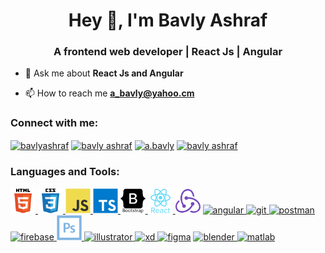 <h1 align="center">Hey 👋, I'm Bavly Ashraf</h1>
<h3 align="center">A frontend web developer | React Js | Angular</h3>

- 💬 Ask me about **React Js and Angular**

- 📫 How to reach me **a_bavly@yahoo.cm**

<h3 align="left">Connect with me:</h3>
<p align="left">
      <a href="https://linkedin.com/in/bavlyashraf" target="blank"><img align="center"
                  src="https://raw.githubusercontent.com/rahuldkjain/github-profile-readme-generator/master/src/images/icons/Social/linked-in-alt.svg"
                  alt="bavlyashraf" height="30" width="40" /></a>
      <a href="https://fb.com/bavly ashraf" target="blank"><img align="center"
                  src="https://raw.githubusercontent.com/rahuldkjain/github-profile-readme-generator/master/src/images/icons/Social/facebook.svg"
                  alt="bavly ashraf" height="30" width="40" /></a>
      <a href="https://instagram.com/a.bavly" target="blank"><img align="center"
                  src="https://raw.githubusercontent.com/rahuldkjain/github-profile-readme-generator/master/src/images/icons/Social/instagram.svg"
                  alt="a.bavly" height="30" width="40" /></a>
      <a href="https://www.behance.net/bavly ashraf" target="blank"><img align="center"
                  src="https://raw.githubusercontent.com/rahuldkjain/github-profile-readme-generator/master/src/images/icons/Social/behance.svg"
                  alt="bavly ashraf" height="30" width="40" /></a>
</p>

<h3 align="left">Languages and Tools:</h3>
<p align="left">
      <a href="https://www.w3.org/html/" target="_blank" rel="noreferrer"> <img
                  src="https://raw.githubusercontent.com/devicons/devicon/master/icons/html5/html5-original-wordmark.svg"
                  alt="html5" width="40" height="40" /> </a>
      <a href="https://www.w3schools.com/css/" target="_blank" rel="noreferrer"> <img
                  src="https://raw.githubusercontent.com/devicons/devicon/master/icons/css3/css3-original-wordmark.svg"
                  alt="css3" width="40" height="40" /> </a>
      <a href="https://developer.mozilla.org/en-US/docs/Web/JavaScript" target="_blank" rel="noreferrer"> <img
                  src="https://raw.githubusercontent.com/devicons/devicon/master/icons/javascript/javascript-original.svg"
                  alt="javascript" width="40" height="40" /> </a>
      <a href="https://www.typescriptlang.org/" target="_blank" rel="noreferrer"> <img
                  src="https://raw.githubusercontent.com/devicons/devicon/master/icons/typescript/typescript-original.svg"
                  alt="typescript" width="40" height="40" /> </a>
      <a href="https://getbootstrap.com" target="_blank" rel="noreferrer">
            <img src="https://raw.githubusercontent.com/devicons/devicon/master/icons/bootstrap/bootstrap-plain-wordmark.svg"
                  alt="bootstrap" width="40" height="40" /> </a>
      <a href="https://reactjs.org/" target="_blank" rel="noreferrer"> <img
                  src="https://raw.githubusercontent.com/devicons/devicon/master/icons/react/react-original-wordmark.svg"
                  alt="react" width="40" height="40" /> </a>
      <a href="https://redux.js.org" target="_blank" rel="noreferrer"> <img
                  src="https://raw.githubusercontent.com/devicons/devicon/master/icons/redux/redux-original.svg"
                  alt="redux" width="40" height="40" /></a>
      <a href="https://angular.io" target="_blank" rel="noreferrer"> <img
                  src="https://angular.io/assets/images/logos/angular/angular.svg" alt="angular" width="40"
                  height="40" /> </a>
      <a href="https://git-scm.com/" target="_blank" rel="noreferrer"> <img
                  src="https://www.vectorlogo.zone/logos/git-scm/git-scm-icon.svg" alt="git" width="40" height="40" />
      </a>
      <a href="https://postman.com" target="_blank" rel="noreferrer"> <img
                  src="https://www.vectorlogo.zone/logos/getpostman/getpostman-icon.svg" alt="postman" width="40"
                  height="40" /> </a>
      <a href="https://firebase.google.com/" target="_blank" rel="noreferrer"> <img
                  src="https://www.vectorlogo.zone/logos/firebase/firebase-icon.svg" alt="firebase" width="40"
                  height="40" /> </a>
      <a href="https://www.photoshop.com/en" target="_blank" rel="noreferrer"> <img
                  src="https://raw.githubusercontent.com/devicons/devicon/master/icons/photoshop/photoshop-line.svg"
                  alt="photoshop" width="40" height="40" /> </a>
      <a href="https://www.adobe.com/in/products/illustrator.html" target="_blank" rel="noreferrer"> <img
                  src="https://www.vectorlogo.zone/logos/adobe_illustrator/adobe_illustrator-icon.svg" alt="illustrator"
                  width="40" height="40" /> </a>
      <a href="https://www.adobe.com/products/xd.html" target="_blank" rel="noreferrer"> <img
                  src="https://cdn.worldvectorlogo.com/logos/adobe-xd.svg" alt="xd" width="40" height="40" /> </a>
      <a href="https://www.figma.com/" target="_blank" rel="noreferrer"> <img
                  src="https://www.vectorlogo.zone/logos/figma/figma-icon.svg" alt="figma" width="40" height="40" /></a>
      <a href="https://www.blender.org/" target="_blank" rel="noreferrer"> <img
                  src="https://download.blender.org/branding/community/blender_community_badge_white.svg" alt="blender"
                  width="40" height="40" /> </a>
      <a href="https://www.mathworks.com/" target="_blank" rel="noreferrer"> <img
                  src="https://upload.wikimedia.org/wikipedia/commons/2/21/Matlab_Logo.png" alt="matlab" width="40"
                  height="40" /> </a>
</p>
